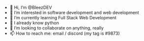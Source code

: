 - 👋 Hi, I’m @BleezDEV
- 👀 I’m interested in software development and web development
- 🌱 I’m currently learning Full Stack Web Development
- 📝 I already know python
- 💞️ I’m looking to collaborate on anything, really
- 📫 How to reach me: email / discord (my tag is #9873)
